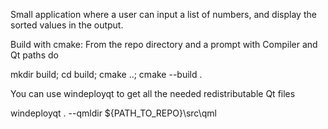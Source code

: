 Small application where a user can input a list of numbers, and display the sorted values in the output.

Build with cmake:
From the repo directory and a prompt with Compiler and Qt paths do 

mkdir build;
cd build;
cmake ..;
cmake --build .

You can use windeployqt to get all the needed redistributable Qt files

windeployqt . --qmldir ${PATH_TO_REPO}\src\qml


